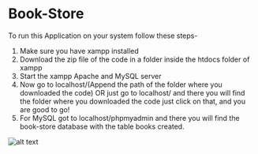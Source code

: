 # Book-Store

To run this Application on your system follow these steps-

1) Make sure you have xampp installed
2) Download the zip file of the code in a folder inside the htdocs folder of xampp
3) Start the xampp Apache and MySQL server
4) Now go to localhost/(Append the path of the folder where you downloaded the code) OR just go to localhost/ and there you will find the folder where you downloaded the code just click on that, and you are good to go!
5) For MySQL got to localhost/phpmyadmin and there you will find the book-store database with the table books created.

![alt text](https://github.com/bhavyashukla16/My-Portfolio/blob/master/src/images/Book-store-cropped.png?raw=true)
